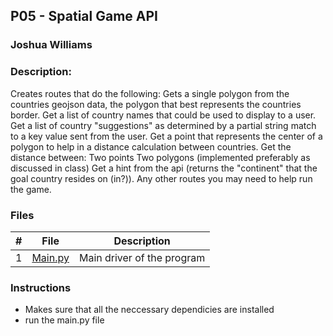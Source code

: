 ## P05 - Spatial Game API
### Joshua Williams
### Description:

Creates routes that do the following:
Gets a single polygon from the countries geojson data, the polygon that best represents the countries border.
Get a list of country names that could be used to display to a user.
Get a list of country "suggestions" as determined by a partial string match to a key value sent from the user.
Get a point that represents the center of a polygon to help in a distance calculation between countries.
Get the distance between:
Two points
Two polygons (implemented preferably as discussed in class)
Get a hint from the api (returns the "continent" that the goal country resides on (in?)).
Any other routes you may need to help run the game.

### Files

|   #   | File            | Description                                        |
| :---: | --------------- | -------------------------------------------------- |
|   1   | [Main.py](https://github.com/jbwilliams1006/4553-Spatial-Williams/blob/main/Assignments/P05/main.py)         | Main driver of the program   |


### Instructions

- Makes sure that all the neccessary dependicies are installed 
- run the main.py file 

 


